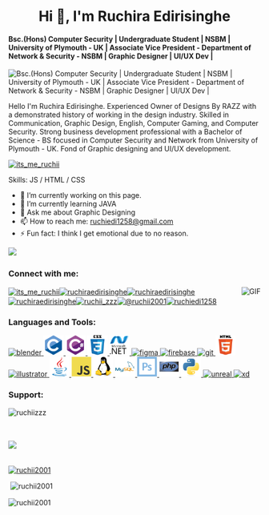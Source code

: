 ### <h1 align="center">Hi 👋, I'm Ruchira Edirisinghe</h1>
#### Bsc.(Hons) Computer Security | Undergraduate Student | NSBM | University of Plymouth - UK | Associate Vice President - Department of Network & Security - NSBM | Graphic Designer | UI/UX Dev |
![Bsc.(Hons) Computer Security | Undergraduate Student | NSBM | University of Plymouth - UK | Associate Vice President - Department of Network & Security - NSBM | Graphic Designer | UI/UX Dev |](https://github.com/ruchii2001/ruchii2001/blob/main/My%20Linkedin.png)

Hello I'm Ruchira Edirisinghe. Experienced Owner of Designs By RAZZ with a demonstrated history of working in the design industry. Skilled in Communication, Graphic Design, English, Computer Gaming, and Computer Security. Strong business development professional with a Bachelor of Science - BS focused in Computer Security and Network from University of Plymouth - UK. Fond of Graphic designing and UI/UX development.

<p align="left"> <a href="https://twitter.com/its_me_ruchii" target="blank"><img src="https://img.shields.io/twitter/follow/its_me_ruchii?logo=twitter&style=for-the-badge" alt="its_me_ruchii" /></a> </p>

Skills: JS / HTML / CSS

- 🔭 I’m currently working on this page. 
- 🌱 I’m currently learning JAVA 
- 💬 Ask me about Graphic Designing 
- 📫 How to reach me: ruchiedi1258@gmail.com 
- ⚡ Fun fact: I think I get emotional due to no reason. 

<a href="https://www.youtube.com/watch?v=dQw4w9WgXcQ"><img src="https://user-images.githubusercontent.com/73097560/115834477-dbab4500-a447-11eb-908a-139a6edaec5c.gif"></a>

<h3 align="left">Connect with me:</h3>
<p align="left">
  
  <img align="right" alt="GIF" src="https://media.giphy.com/media/836HiJc7pgzy8iNXCn/giphy.gif" />
  
<a href="https://twitter.com/its_me_ruchii" target="blank"><img align="center" src="https://raw.githubusercontent.com/rahuldkjain/github-profile-readme-generator/master/src/images/icons/Social/twitter.svg" alt="its_me_ruchii" height="30" width="40" /></a><a href="https://linkedin.com/in/ruchiraedirisinghe" target="blank"><img align="center" src="https://raw.githubusercontent.com/rahuldkjain/github-profile-readme-generator/master/src/images/icons/Social/linked-in-alt.svg" alt="ruchiraedirisinghe" height="30" width="40" /></a><a href="https://stackoverflow.com/users/ruchiraedirisinghe" target="blank"><img align="center" src="https://raw.githubusercontent.com/rahuldkjain/github-profile-readme-generator/master/src/images/icons/Social/stack-overflow.svg" alt="ruchiraedirisinghe" height="30" width="40" /></a><a href="https://fb.com/ruchiraedirisinghe" target="blank"><img align="center" src="https://raw.githubusercontent.com/rahuldkjain/github-profile-readme-generator/master/src/images/icons/Social/facebook.svg" alt="ruchiraedirisinghe" height="30" width="40" /></a><a href="https://instagram.com/ruchii_zzz" target="blank"><img align="center" src="https://raw.githubusercontent.com/rahuldkjain/github-profile-readme-generator/master/src/images/icons/Social/instagram.svg" alt="ruchii_zzz" height="30" width="40" /></a><a href="https://medium.com/@ruchii2001" target="blank"><img align="center" src="https://raw.githubusercontent.com/rahuldkjain/github-profile-readme-generator/master/src/images/icons/Social/medium.svg" alt="@ruchii2001" height="30" width="40" /></a><a href="https://www.hackerrank.com/ruchiedi1258" target="blank"><img align="center" src="https://raw.githubusercontent.com/rahuldkjain/github-profile-readme-generator/master/src/images/icons/Social/hackerrank.svg" alt="ruchiedi1258" height="30" width="40" /></a></p>

<h3 align="left">Languages and Tools:</h3>
<p align="left"> <a href="https://www.blender.org/" target="_blank"> <img src="https://download.blender.org/branding/community/blender_community_badge_white.svg" alt="blender" width="40" height="40"/> </a> <a href="https://www.cprogramming.com/" target="_blank"> <img src="https://raw.githubusercontent.com/devicons/devicon/master/icons/c/c-original.svg" alt="c" width="40" height="40"/> </a> <a href="https://www.w3schools.com/cs/" target="_blank"> <img src="https://raw.githubusercontent.com/devicons/devicon/master/icons/csharp/csharp-original.svg" alt="csharp" width="40" height="40"/> </a> <a href="https://www.w3schools.com/css/" target="_blank"> <img src="https://raw.githubusercontent.com/devicons/devicon/master/icons/css3/css3-original-wordmark.svg" alt="css3" width="40" height="40"/> </a> <a href="https://dotnet.microsoft.com/" target="_blank"> <img src="https://raw.githubusercontent.com/devicons/devicon/master/icons/dot-net/dot-net-original-wordmark.svg" alt="dotnet" width="40" height="40"/> </a> <a href="https://www.figma.com/" target="_blank"> <img src="https://www.vectorlogo.zone/logos/figma/figma-icon.svg" alt="figma" width="40" height="40"/> </a> <a href="https://firebase.google.com/" target="_blank"> <img src="https://www.vectorlogo.zone/logos/firebase/firebase-icon.svg" alt="firebase" width="40" height="40"/> </a> <a href="https://git-scm.com/" target="_blank"> <img src="https://www.vectorlogo.zone/logos/git-scm/git-scm-icon.svg" alt="git" width="40" height="40"/> </a> <a href="https://www.w3.org/html/" target="_blank"> <img src="https://raw.githubusercontent.com/devicons/devicon/master/icons/html5/html5-original-wordmark.svg" alt="html5" width="40" height="40"/> </a> <a href="https://www.adobe.com/in/products/illustrator.html" target="_blank"> <img src="https://www.vectorlogo.zone/logos/adobe_illustrator/adobe_illustrator-icon.svg" alt="illustrator" width="40" height="40"/> </a> <a href="https://www.java.com" target="_blank"> <img src="https://raw.githubusercontent.com/devicons/devicon/master/icons/java/java-original.svg" alt="java" width="40" height="40"/> </a> <a href="https://developer.mozilla.org/en-US/docs/Web/JavaScript" target="_blank"> <img src="https://raw.githubusercontent.com/devicons/devicon/master/icons/javascript/javascript-original.svg" alt="javascript" width="40" height="40"/> </a> <a href="https://www.linux.org/" target="_blank"> <img src="https://raw.githubusercontent.com/devicons/devicon/master/icons/linux/linux-original.svg" alt="linux" width="40" height="40"/> </a> <a href="https://www.mysql.com/" target="_blank"> <img src="https://raw.githubusercontent.com/devicons/devicon/master/icons/mysql/mysql-original-wordmark.svg" alt="mysql" width="40" height="40"/> </a> <a href="https://www.photoshop.com/en" target="_blank"> <img src="https://raw.githubusercontent.com/devicons/devicon/master/icons/photoshop/photoshop-line.svg" alt="photoshop" width="40" height="40"/> </a> <a href="https://www.php.net" target="_blank"> <img src="https://raw.githubusercontent.com/devicons/devicon/master/icons/php/php-original.svg" alt="php" width="40" height="40"/> </a> <a href="https://www.python.org" target="_blank"> <img src="https://raw.githubusercontent.com/devicons/devicon/master/icons/python/python-original.svg" alt="python" width="40" height="40"/> </a> <a href="https://unrealengine.com/" target="_blank"> <img src="https://raw.githubusercontent.com/kenangundogan/fontisto/036b7eca71aab1bef8e6a0518f7329f13ed62f6b/icons/svg/brand/unreal-engine.svg" alt="unreal" width="40" height="40"/> </a> <a href="https://www.adobe.com/products/xd.html" target="_blank"> <img src="https://cdn.worldvectorlogo.com/logos/adobe-xd.svg" alt="xd" width="40" height="40"/> </a> </p>

<h3 align="left">Support:</h3>
<p><a href="https://www.buymeacoffee.com/ruchiizzz"> <img align="left" src="https://cdn.buymeacoffee.com/buttons/v2/default-yellow.png" height="50" width="210" alt="ruchiizzz" /></a></p><br><br><br>

<a href="https://www.youtube.com/watch?v=dQw4w9WgXcQ"><img src="https://user-images.githubusercontent.com/73097560/115834477-dbab4500-a447-11eb-908a-139a6edaec5c.gif"></a>
<p align="left"> <a href="https://github.com/ryo-ma/github-profile-trophy"><br><img src="https://github-profile-trophy.vercel.app/?username=ruchii2001&show_icons=true&theme=tokyonight" alt="ruchii2001" /></a> </p>

<p>&nbsp;<img align="center" src="https://github-readme-stats.vercel.app/api?username=ruchii2001&show_icons=true&theme=tokyonight" alt="ruchii2001" /></p>

<p><img align="center" src="https://github-readme-streak-stats.herokuapp.com/?user=ruchii2001&show_icons=true&theme=tokyonight" alt="ruchii2001" /></p>


